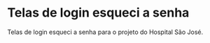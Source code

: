 # Telas de login esqueci a senha 

Telas de login esqueci a senha para o projeto do Hospital São José.